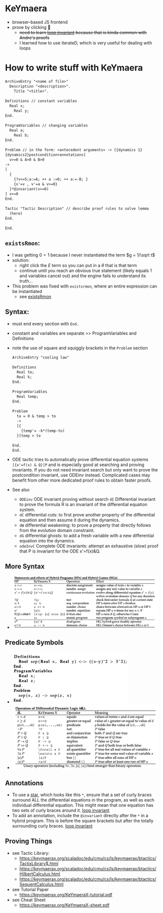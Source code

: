 KeYmaera
========
- browser-based JS frontend
- prove by clicking 🤮
  - ~~need to learn [loop invariant](../pages/loopinvariant.md) because that is kinda common with Andre's proofs~~
  - I learned how to use iterateD, which is very useful for dealing with loops

# How to write stuff with KeYmaera

```KeYmaera
ArchiveEntry "<name of file>"
  Description "<description>".
    Title "<title>".

Definitions // constant variables
  Real x;
    Real y;
End. 

ProgramVariables // changing variables
  Real a;
    Real b;
End.

Problem // in the form: <antecedent arguments> -> [{dynamics 1}{dynamics2}postcondition+annotations]                              
  v>=0 & A>0 & B>0
->
[
  {
    {?v<=5;a:=A; ++ a :=0; ++ a:=-B; }
    {x'=v , v'=a & v>=0}
  }*@invariant(v>=0)
] v>=0
End.

Tactic "Tactic Description" // describe proof rules to solve lemma
  (here)
End.

End. 
```
## `existsRmon`:
- I was getting $0 = 1$ because I never instantiated the term $g = 1/\sqrt t$
- solution:
  - right click the $E$ term so you can put in a $\theta$ that is that term
  - continue until you reach an obvious true statement (likely equals 1 and variables cancel out) and the engine fails to understand its truth...
- This problem was fixed with `existsrmon`, where an entire expression can be instantiated 
  - see [existsRmon](existsRmon.md)

## Syntax:
- must end every section with `End.`
- constant and variables are separate  >> ProgramVariables and Definitions
- note the use of square and squiggly brackets in the `Problem` section

  ```keymaera
  ArchiveEntry "cooling law"

  Definitions
    Real to;
    Real k;
  End.

  ProgramVariables
    Real temp;
  End.
  
  Problem
    ta = 0 & temp > to
    ->
    [{
      {temp'= -k*(temp-to)
    }]temp > to
  
  End.
  End.
  ```
- ODE tactic tries to automatically prove differential equation systems `[{x'=f(x) & Q}]P` and is especially good at searching and proving invariants. If you do not need invariant search but only want to prove the postcondition invariant, use ODEinv instead. Complicated cases may benefit from other more dedicated proof rules to obtain faster proofs.
- See also
	- `ODEinv` ODE invariant proving without search
	  `dI` Differential invariant to prove the formula R is an invariant of the differential equation system.  
	- `dC` differential cuts: to first prove another property of the differential equation and then assume it during the dynamics.
	- `dW` differential weakening: to prove a property that directly follows from the evolution domain constraint.
	- `dG` differential ghosts: to add a fresh variable with a new differential equation into the dynamics.
	- `odeInvC` Complete ODE invariants: attempt an exhaustive (slow) proof that P is invariant for the ODE x'=f(x)&Q.
## More Syntax
- ![keymaera_syntax](../assets/keymaera_syntax.png)
## Predicate Symbols
- ![predicate_symbols_1](../assets/predicate_symbols_1.png)
- ![predicate_symbols_2](../assets/predicate_symbols_2.png)
## Annotations
- To use a [star](star.md), which looks like this `*`, ensure that a set of
curly braces surround ALL the differential equations in the program, as well as
each individual differential equation. This might mean that one equation has two
sets of curly braces around it. [loop invariant](loopinvariant.md)
- To add an annotation, include the `@invariant` directly after the `*` in a
hybrid program. This is before the square brackets but after the totally
surrounding curly braces. [loop invariant](loopinvariant.md)
## Proving Things
- see Tactic Library:
  - <https://keymaerax.org/scaladoc/edu/cmu/cs/ls/keymaerax/btactics/TactixLibrary$.html>
  - <https://keymaerax.org/scaladoc/edu/cmu/cs/ls/keymaerax/btactics/HilbertCalculus.html>
  - <https://keymaerax.org/scaladoc/edu/cmu/cs/ls/keymaerax/btactics/SequentCalculus.html>
- see Tutorial Paper
  - <https://keymaerax.org/KeYmaeraX-tutorial.pdf>
- see Cheat Sheet
  - <https://keymaerax.org/KeYmaeraX-sheet.pdf>

